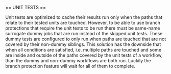 == UNIT TESTS ==

Unit tests are optimized to cache their results run only when the paths that relate to their
tested units are touched. However, to be able to use branch protections that require the
unit tests to be run there must be same-name surrogate dummy jobs that are run instead of
the skipped unit tests. These dummy tests are configured to only run when paths are touched
that are not covered by their non-dummy siblings. This solution has the downside that when
all conditions are satisfied, i.e. multiple paths are touched and some are inside and outside
of the paths covered by the unit tests of a workflow, than the dummy and non-dummy workflows
are both run. Luckily the branch protection feature will wait for all of them to complete.